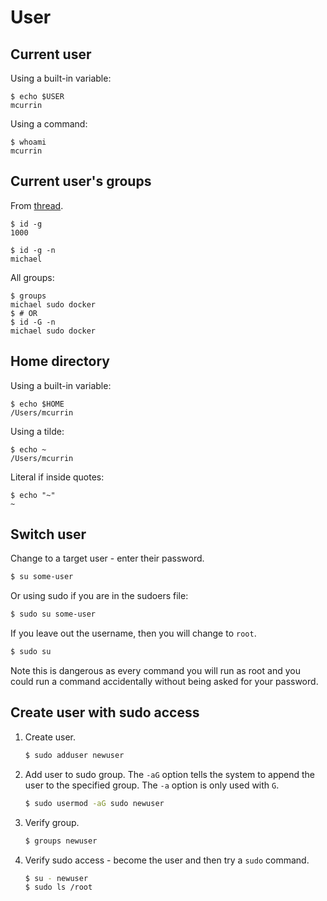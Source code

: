 # User


## Current user

Using a built-in variable:

```console
$ echo $USER
mcurrin
```

Using a command:

```console
$ whoami
mcurrin
```

## Current user's groups

From [thread](https://unix.stackexchange.com/questions/252980/is-there-a-whoami-to-find-the-current-group-im-logged-in-as#252981).

```console
$ id -g
1000
```

```console
$ id -g -n
michael
```

All groups:

```console
$ groups
michael sudo docker
$ # OR
$ id -G -n
michael sudo docker
```


## Home directory

Using a built-in variable:

```console
$ echo $HOME
/Users/mcurrin
```

Using a tilde:

```console
$ echo ~
/Users/mcurrin
```

Literal if inside quotes:

```console
$ echo "~"
~
```


## Switch user

Change to a target user - enter their password.

```sh
$ su some-user
```

Or using sudo if you are in the sudoers file:

```sh
$ sudo su some-user
```

If you leave out the username, then you will change to `root`.

```sh
$ sudo su
```

Note this is dangerous as every command you will run as root and you could run a command accidentally without being asked for your password.


## Create user with sudo access

1. Create user.
    ```sh
    $ sudo adduser newuser
    ```
1. Add user to sudo group. The `-aG` option tells the system to append the user to the specified group. The `-a` option is only used with `G`.
    ```sh
    $ sudo usermod -aG sudo newuser
    ```
1. Verify group.
    ```sh
    $ groups newuser
    ```
1. Verify sudo access - become the user and then try a `sudo` command.
    ```sh
    $ su - newuser
    $ sudo ls /root
    ```
    
